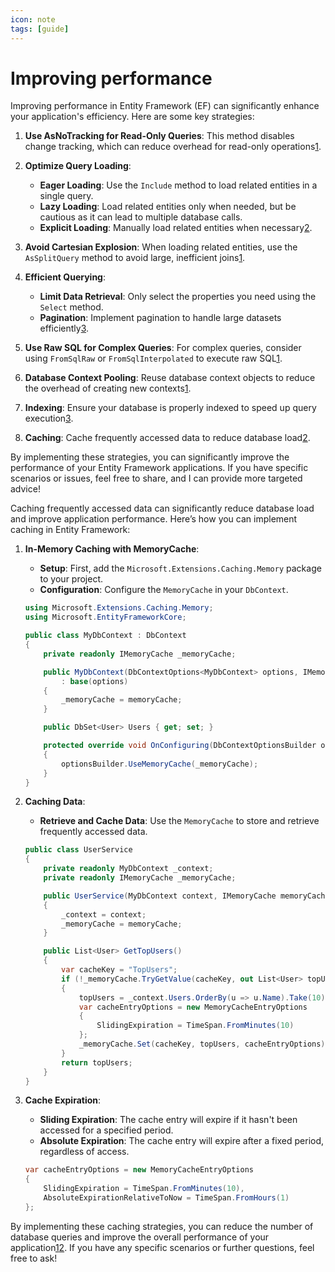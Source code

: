 ```yaml
---
icon: note
tags: [guide]
---
```


# Improving performance

Improving performance in Entity Framework (EF) can significantly enhance your application's efficiency. Here are some key strategies:

1. **Use AsNoTracking for Read-Only Queries**: This method disables change tracking, which can reduce overhead for read-only operations[1](https://www.youtube.com/watch?v=jgESld7U5Bw).

2. **Optimize Query Loading**:

   - **Eager Loading**: Use the `Include` method to load related entities in a single query.
   - **Lazy Loading**: Load related entities only when needed, but be cautious as it can lead to multiple database calls.
   - **Explicit Loading**: Manually load related entities when necessary[2](https://learn.microsoft.com/en-us/ef/core/performance/).

3. **Avoid Cartesian Explosion**: When loading related entities, use the `AsSplitQuery` method to avoid large, inefficient joins[1](https://www.youtube.com/watch?v=jgESld7U5Bw).

4. **Efficient Querying**:

   - **Limit Data Retrieval**: Only select the properties you need using the `Select` method.
   - **Pagination**: Implement pagination to handle large datasets efficiently[3](https://learn.microsoft.com/en-us/ef/core/performance/efficient-querying).

5. **Use Raw SQL for Complex Queries**: For complex queries, consider using `FromSqlRaw` or `FromSqlInterpolated` to execute raw SQL[1](https://www.youtube.com/watch?v=jgESld7U5Bw).

6. **Database Context Pooling**: Reuse database context objects to reduce the overhead of creating new contexts[1](https://www.youtube.com/watch?v=jgESld7U5Bw).

7. **Indexing**: Ensure your database is properly indexed to speed up query execution[3](https://learn.microsoft.com/en-us/ef/core/performance/efficient-querying).

8. **Caching**: Cache frequently accessed data to reduce database load[2](https://learn.microsoft.com/en-us/ef/core/performance/).

By implementing these strategies, you can significantly improve the performance of your Entity Framework applications. If you have specific scenarios or issues, feel free to share, and I can provide more targeted advice!

Caching frequently accessed data can significantly reduce database load and improve application performance. Here’s how you can implement caching in Entity Framework:

1. **In-Memory Caching with MemoryCache**:

   - **Setup**: First, add the `Microsoft.Extensions.Caching.Memory` package to your project.
   - **Configuration**: Configure the `MemoryCache` in your `DbContext`.

   ```csharp
   using Microsoft.Extensions.Caching.Memory;
   using Microsoft.EntityFrameworkCore;

   public class MyDbContext : DbContext
   {
       private readonly IMemoryCache _memoryCache;

       public MyDbContext(DbContextOptions<MyDbContext> options, IMemoryCache memoryCache)
           : base(options)
       {
           _memoryCache = memoryCache;
       }

       public DbSet<User> Users { get; set; }

       protected override void OnConfiguring(DbContextOptionsBuilder optionsBuilder)
       {
           optionsBuilder.UseMemoryCache(_memoryCache);
       }
   }
   ```

2. **Caching Data**:

   - **Retrieve and Cache Data**: Use the `MemoryCache` to store and retrieve frequently accessed data.

   ```csharp
   public class UserService
   {
       private readonly MyDbContext _context;
       private readonly IMemoryCache _memoryCache;

       public UserService(MyDbContext context, IMemoryCache memoryCache)
       {
           _context = context;
           _memoryCache = memoryCache;
       }

       public List<User> GetTopUsers()
       {
           var cacheKey = "TopUsers";
           if (!_memoryCache.TryGetValue(cacheKey, out List<User> topUsers))
           {
               topUsers = _context.Users.OrderBy(u => u.Name).Take(10).ToList();
               var cacheEntryOptions = new MemoryCacheEntryOptions
               {
                   SlidingExpiration = TimeSpan.FromMinutes(10)
               };
               _memoryCache.Set(cacheKey, topUsers, cacheEntryOptions);
           }
           return topUsers;
       }
   }
   ```

3. **Cache Expiration**:

   - **Sliding Expiration**: The cache entry will expire if it hasn't been accessed for a specified period.
   - **Absolute Expiration**: The cache entry will expire after a fixed period, regardless of access.

   ```csharp
   var cacheEntryOptions = new MemoryCacheEntryOptions
   {
       SlidingExpiration = TimeSpan.FromMinutes(10),
       AbsoluteExpirationRelativeToNow = TimeSpan.FromHours(1)
   };
   ```

By implementing these caching strategies, you can reduce the number of database queries and improve the overall performance of your application[1](https://www.momentslog.com/development/native-application/entity-framework-core-performance-tuning-optimizing-data-access)[2](https://hackernoon.com/essential-entity-framework-core-tips-how-to-optimize-performance-streamline-queries-and-more). If you have any specific scenarios or further questions, feel free to ask!
